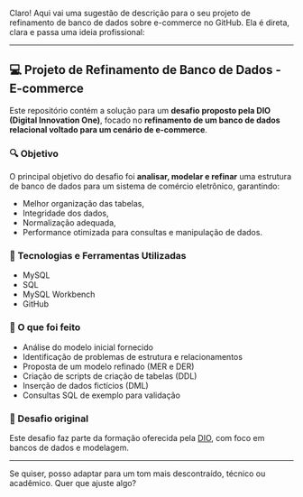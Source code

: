 Claro! Aqui vai uma sugestão de descrição para o seu projeto de refinamento de banco de dados sobre e-commerce no GitHub. Ela é direta, clara e passa uma ideia profissional:

---

## 💻 Projeto de Refinamento de Banco de Dados - E-commerce

Este repositório contém a solução para um **desafio proposto pela DIO (Digital Innovation One)**, focado no **refinamento de um banco de dados relacional voltado para um cenário de e-commerce**.

### 🔍 Objetivo
O principal objetivo do desafio foi **analisar, modelar e refinar** uma estrutura de banco de dados para um sistema de comércio eletrônico, garantindo:
- Melhor organização das tabelas,
- Integridade dos dados,
- Normalização adequada,
- Performance otimizada para consultas e manipulação de dados.

### 🧰 Tecnologias e Ferramentas Utilizadas
- MySQL
- SQL
- MySQL Workbench
- GitHub

### 📌 O que foi feito
- Análise do modelo inicial fornecido
- Identificação de problemas de estrutura e relacionamentos
- Proposta de um modelo refinado (MER e DER)
- Criação de scripts de criação de tabelas (DDL)
- Inserção de dados fictícios (DML)
- Consultas SQL de exemplo para validação

### 📎 Desafio original
Este desafio faz parte da formação oferecida pela [DIO](https://www.dio.me/), com foco em bancos de dados e modelagem.

---

Se quiser, posso adaptar para um tom mais descontraído, técnico ou acadêmico. Quer que ajuste algo?
